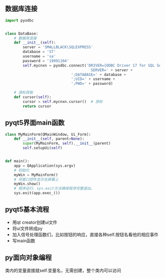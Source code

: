 ## 数据库连接

```python
import pyodbc


class DataBase:
    # 数据库连接
    def __init__(self):
        server = 'SMALLBLACK\SQLEXPRESS'
        database = 'ST'
        username = 'sa'
        password = '19991104'
        self.mycnxn = pyodbc.connect('DRIVER={ODBC Driver 17 for SQL Server}; \
                                       SERVER=' + server +
                              ';DATABASE=' + database +
                              ';UID=' + username +
                              ';PWD=' + password)

    # 游标获取
    def cursor(self):
        cursor = self.mycnxn.cursor()  # 游标
        return cursor
```

## pyqt5界面main函数

```python
class MyMainForm(QMainWindow, Ui_Form):
    def __init__(self, parent=None):
        super(MyMainForm, self).__init__(parent)
        self.setupUi(self)


def main():
    app = QApplication(sys.argv)
    # 初始化
    myWin = MyMainForm()
    # 将窗口控件显示在屏幕上
    myWin.show()
    # 程序运行，sys.exit方法确保程序完整退出。
    sys.exit(app.exec_())

```

## pyqt5基本流程

- 用qt creator创建ui文件
- 将ui文件转成py
- 加入信号处理函数们，比如按钮的响应，直接各种self.按钮名看他的相应事件
- 写main函数

## py面向对象编程

类内的变量直接就self.变量名，无需创建，整个类内可以访问